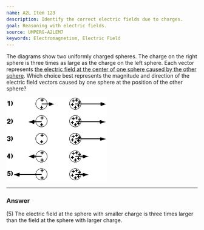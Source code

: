 ```yaml
---
name: A2L Item 123
description: Identify the correct electric fields due to charges.
goal: Reasoning with electric fields.
source: UMPERG-A2LEM7
keywords: Electromagnetism, Electric Field
---
```


The diagrams show two uniformly charged spheres.  The charge on the
right sphere is three times as large as the charge on the left sphere. 
Each vector represents <u>the electric field at the center of one sphere
caused by the other sphere</u>.  Which choice best represents the
magnitude and direction of the electric field vectors caused by one
sphere at the position of the other sphere?

![Item123_fig1.gif](../images/Item123_fig1.gif)

<hr/>

### Answer

(5) The electric field at the sphere with smaller charge is three times
larger than the field at the sphere with larger charge.
